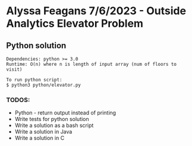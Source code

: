 # Alyssa Feagans 7/6/2023 - Outside Analytics Elevator Problem

## Python solution
    Dependencies: python >= 3.0
    Runtime: O(n) where n is length of input array (num of floors to visit)

    To run python script:
    $ python3 python/elevator.py 

### TODOS:
- Python - return output instead of printing
- Write tests for python solution
- Write a solution as a bash script
- Write a solution in Java
- Write a solution in C